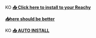 KO **[📥 Click here to install to your Reachy](http://localhost:8000/install?url=https://huggingface.co/spaces/pollen-robotics/reachy_mini_app_example)**


**[📥here should be better](https://pollen-robotics.github.io/reachy_mini_app_example/)**


KO **[📥 AUTO INSTALL ](https://pollen-robotics.github.io/reachy_mini_app_example/?install=true)**
